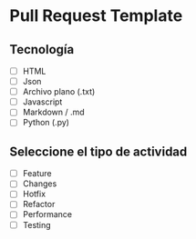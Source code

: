 # Pull Request Template

## Tecnología
- [ ] HTML
- [ ] Json
- [ ] Archivo plano (.txt)
- [ ] Javascript
- [ ] Markdown / .md
- [ ] Python (.py)
 
## Seleccione el tipo de actividad
- [ ] Feature
- [ ] Changes
- [ ] Hotfix
- [ ] Refactor
- [ ] Performance
- [ ] Testing
